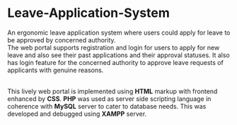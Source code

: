 # Leave-Application-System
An ergonomic leave application system where users could apply for leave to be approved by concerned authority.<br/>
The web portal supports registration and login for users to apply for new leave and also see their past applications and their approval statuses. It also has login feature for the concerned authority to approve leave requests of applicants with genuine reasons.<br/><br/>

This lively web portal is implemented using **HTML** markup with frontend enhanced by **CSS**. **PHP** was used as server side scripting language in coherence with **MySQL** server to cater to database needs. This was developed and debugged using **XAMPP** server.<br/>

